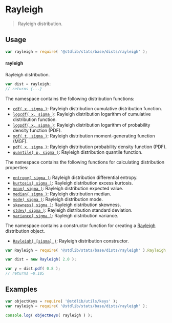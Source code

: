 <!--

@license Apache-2.0

Copyright (c) 2018 The Stdlib Authors.

Licensed under the Apache License, Version 2.0 (the "License");
you may not use this file except in compliance with the License.
You may obtain a copy of the License at

   http://www.apache.org/licenses/LICENSE-2.0

Unless required by applicable law or agreed to in writing, software
distributed under the License is distributed on an "AS IS" BASIS,
WITHOUT WARRANTIES OR CONDITIONS OF ANY KIND, either express or implied.
See the License for the specific language governing permissions and
limitations under the License.

-->

# Rayleigh

> Rayleigh distribution.

<section class="usage">

## Usage

```javascript
var rayleigh = require( '@stdlib/stats/base/dists/rayleigh' );
```

#### rayleigh

Rayleigh distribution.

```javascript
var dist = rayleigh;
// returns {...}
```

The namespace contains the following distribution functions:

<!-- <toc pattern="*+(cdf|pdf|mgf|quantile)*"> -->

<div class="namespace-toc">

-   <span class="signature">[`cdf( x, sigma )`][@stdlib/stats/base/dists/rayleigh/cdf]</span><span class="delimiter">: </span><span class="description">Rayleigh distribution cumulative distribution function.</span>
-   <span class="signature">[`logcdf( x, sigma )`][@stdlib/stats/base/dists/rayleigh/logcdf]</span><span class="delimiter">: </span><span class="description">Rayleigh distribution logarithm of cumulative distribution function.</span>
-   <span class="signature">[`logpdf( x, sigma )`][@stdlib/stats/base/dists/rayleigh/logpdf]</span><span class="delimiter">: </span><span class="description">Rayleigh distribution logarithm of probability density function (PDF).</span>
-   <span class="signature">[`mgf( t, sigma )`][@stdlib/stats/base/dists/rayleigh/mgf]</span><span class="delimiter">: </span><span class="description">Rayleigh distribution moment-generating function (MGF).</span>
-   <span class="signature">[`pdf( x, sigma )`][@stdlib/stats/base/dists/rayleigh/pdf]</span><span class="delimiter">: </span><span class="description">Rayleigh distribution probability density function (PDF).</span>
-   <span class="signature">[`quantile( p, sigma )`][@stdlib/stats/base/dists/rayleigh/quantile]</span><span class="delimiter">: </span><span class="description">Rayleigh distribution quantile function.</span>

</div>

<!-- </toc> -->

The namespace contains the following functions for calculating distribution properties:

<!-- <toc pattern="*+(entropy|kurtosis|mean|median|mode|skewness|stdev|variance)*"> -->

<div class="namespace-toc">

-   <span class="signature">[`entropy( sigma )`][@stdlib/stats/base/dists/rayleigh/entropy]</span><span class="delimiter">: </span><span class="description">Rayleigh distribution differential entropy.</span>
-   <span class="signature">[`kurtosis( sigma )`][@stdlib/stats/base/dists/rayleigh/kurtosis]</span><span class="delimiter">: </span><span class="description">Rayleigh distribution excess kurtosis.</span>
-   <span class="signature">[`mean( sigma )`][@stdlib/stats/base/dists/rayleigh/mean]</span><span class="delimiter">: </span><span class="description">Rayleigh distribution expected value.</span>
-   <span class="signature">[`median( sigma )`][@stdlib/stats/base/dists/rayleigh/median]</span><span class="delimiter">: </span><span class="description">Rayleigh distribution median.</span>
-   <span class="signature">[`mode( sigma )`][@stdlib/stats/base/dists/rayleigh/mode]</span><span class="delimiter">: </span><span class="description">Rayleigh distribution mode.</span>
-   <span class="signature">[`skewness( sigma )`][@stdlib/stats/base/dists/rayleigh/skewness]</span><span class="delimiter">: </span><span class="description">Rayleigh distribution skewness.</span>
-   <span class="signature">[`stdev( sigma )`][@stdlib/stats/base/dists/rayleigh/stdev]</span><span class="delimiter">: </span><span class="description">Rayleigh distribution standard deviation.</span>
-   <span class="signature">[`variance( sigma )`][@stdlib/stats/base/dists/rayleigh/variance]</span><span class="delimiter">: </span><span class="description">Rayleigh distribution variance.</span>

</div>

<!-- </toc> -->

The namespace contains a constructor function for creating a [Rayleigh][rayleigh-distribution] distribution object.

<!-- <toc pattern="*ctor*"> -->

<div class="namespace-toc">

-   <span class="signature">[`Rayleigh( [sigma] )`][@stdlib/stats/base/dists/rayleigh/ctor]</span><span class="delimiter">: </span><span class="description">Rayleigh distribution constructor.</span>

</div>

<!-- </toc> -->

```javascript
var Rayleigh = require( '@stdlib/stats/base/dists/rayleigh' ).Rayleigh;

var dist = new Rayleigh( 2.0 );

var y = dist.pdf( 0.8 );
// returns ~0.185
```

</section>

<!-- /.usage -->

<section class="examples">

## Examples

<!-- TODO: better examples -->

<!-- eslint no-undef: "error" -->

```javascript
var objectKeys = require( '@stdlib/utils/keys' );
var rayleigh = require( '@stdlib/stats/base/dists/rayleigh' );

console.log( objectKeys( rayleigh ) );
```

</section>

<!-- /.examples -->

<!-- Section for related `stdlib` packages. Do not manually edit this section, as it is automatically populated. -->

<section class="related">

</section>

<!-- /.related -->

<!-- Section for all links. Make sure to keep an empty line after the `section` element and another before the `/section` close. -->

<section class="links">

[rayleigh-distribution]: https://en.wikipedia.org/wiki/Rayleigh_distribution

<!-- <toc-links> -->

[@stdlib/stats/base/dists/rayleigh/ctor]: https://github.com/stdlib-js/stdlib/tree/develop/lib/node_modules/%40stdlib/stats/base/dists/rayleigh/ctor

[@stdlib/stats/base/dists/rayleigh/entropy]: https://github.com/stdlib-js/stdlib/tree/develop/lib/node_modules/%40stdlib/stats/base/dists/rayleigh/entropy

[@stdlib/stats/base/dists/rayleigh/kurtosis]: https://github.com/stdlib-js/stdlib/tree/develop/lib/node_modules/%40stdlib/stats/base/dists/rayleigh/kurtosis

[@stdlib/stats/base/dists/rayleigh/mean]: https://github.com/stdlib-js/stdlib/tree/develop/lib/node_modules/%40stdlib/stats/base/dists/rayleigh/mean

[@stdlib/stats/base/dists/rayleigh/median]: https://github.com/stdlib-js/stdlib/tree/develop/lib/node_modules/%40stdlib/stats/base/dists/rayleigh/median

[@stdlib/stats/base/dists/rayleigh/mode]: https://github.com/stdlib-js/stdlib/tree/develop/lib/node_modules/%40stdlib/stats/base/dists/rayleigh/mode

[@stdlib/stats/base/dists/rayleigh/skewness]: https://github.com/stdlib-js/stdlib/tree/develop/lib/node_modules/%40stdlib/stats/base/dists/rayleigh/skewness

[@stdlib/stats/base/dists/rayleigh/stdev]: https://github.com/stdlib-js/stdlib/tree/develop/lib/node_modules/%40stdlib/stats/base/dists/rayleigh/stdev

[@stdlib/stats/base/dists/rayleigh/variance]: https://github.com/stdlib-js/stdlib/tree/develop/lib/node_modules/%40stdlib/stats/base/dists/rayleigh/variance

[@stdlib/stats/base/dists/rayleigh/cdf]: https://github.com/stdlib-js/stdlib/tree/develop/lib/node_modules/%40stdlib/stats/base/dists/rayleigh/cdf

[@stdlib/stats/base/dists/rayleigh/logcdf]: https://github.com/stdlib-js/stdlib/tree/develop/lib/node_modules/%40stdlib/stats/base/dists/rayleigh/logcdf

[@stdlib/stats/base/dists/rayleigh/logpdf]: https://github.com/stdlib-js/stdlib/tree/develop/lib/node_modules/%40stdlib/stats/base/dists/rayleigh/logpdf

[@stdlib/stats/base/dists/rayleigh/mgf]: https://github.com/stdlib-js/stdlib/tree/develop/lib/node_modules/%40stdlib/stats/base/dists/rayleigh/mgf

[@stdlib/stats/base/dists/rayleigh/pdf]: https://github.com/stdlib-js/stdlib/tree/develop/lib/node_modules/%40stdlib/stats/base/dists/rayleigh/pdf

[@stdlib/stats/base/dists/rayleigh/quantile]: https://github.com/stdlib-js/stdlib/tree/develop/lib/node_modules/%40stdlib/stats/base/dists/rayleigh/quantile

<!-- </toc-links> -->

</section>

<!-- /.links -->
